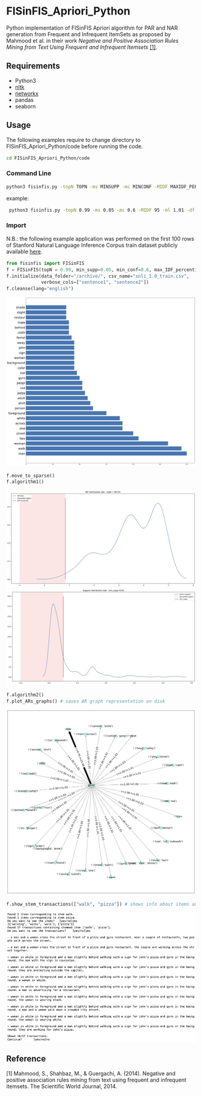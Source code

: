 # FISinFIS_Apriori_Python
Python implementation of FISinFIS Apriori algorithm for PAR and NAR generation from Frequent and Infrequent ItemSets as proposed by Mahmood et al. in their work *Negative and Positive Association Rules Mining from Text Using Frequent and Infrequent Itemsets* [[1]](#1).

## Requirements
- Python3
- [nltk](https://www.nltk.org/)
- [networkx](https://networkx.org/)
- pandas
- seaborn

## Usage
The following examples require to change directory to FISinFIS_Apriori_Python/code before running the code.
```bash
cd FISinFIS_Apriori_Python/code
```
### Command Line
```bash
python3 fisinfis.py -topN TOPN -ms MINSUPP -mc MINCONF -MIDF MAXIDF_PERC -ml MINLIFT -df "DATASET_FOLDER_PATH" -csv "DATASET.CSV" -vc "VERBOSE_COLUMN1" "VERBOSE_COLUMNS2" -lang "LANGUAGE"
```
example:
```bash
 python3 fisinfis.py -topN 0.99 -ms 0.05 -mc 0.6 -MIDF 95 -ml 1.01 -df "/Users/alessiomongelluzzo/Downloads/archive/" -csv "snli_1.0_train.csv" -vc sentence1 sentence2 -lang "english"
 ```
### Import
N.B.: the following example application was performed on the first 100 rows of Stanford Natural Language Inference Corpus train dataset publicly available [here](https://www.kaggle.com/stanfordu/stanford-natural-language-inference-corpus).
```python
from fisinfis import FISinFIS
f = FISinFIS(topN = 0.99, min_supp=0.05, min_conf=0.6, max_IDF_percentile=95, min_lift=1.01)
f.initialize(data_folder="/archive/", csv_name="snli_1.0_train.csv",
             verbose_cols=["sentence1", "sentence2"])
f.cleanse(lang="english")
```
![top30](https://github.com/AlessioMongelluzzo/FISinFIS_Apriori_Python/blob/master/examples/cleanse_top30.jpg)
```python
f.move_to_sparse()
f.algorithm1()
```
![algo11](https://github.com/AlessioMongelluzzo/FISinFIS_Apriori_Python/blob/master/examples/algo11_idf.jpg)
![algo12](https://github.com/AlessioMongelluzzo/FISinFIS_Apriori_Python/blob/master/examples/algo12_sup.jpg)
```python
f.algorithm2()
f.plot_ARs_graphs() # saves AR graph representation on disk
```
![plotar](https://github.com/AlessioMongelluzzo/FISinFIS_Apriori_Python/blob/master/examples/AR_game.jpg)
```python
f.show_stem_transactions(["walk", "pizza"]) # shows info about items and transactions containing stemmed items
```
![show_stem](https://github.com/AlessioMongelluzzo/FISinFIS_Apriori_Python/blob/master/examples/show_stem.jpg)
## Reference
<a id="1">[1]</a> 
Mahmood, S., Shahbaz, M., & Guergachi, A. (2014). Negative and positive association rules mining from text using frequent and infrequent itemsets. The Scientific World Journal, 2014.
